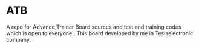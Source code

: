 # ATB
A repo for Advance Trainer Board sources and test and training codes which is open to everyone , This board developed by me in Teslaelectronic company.
